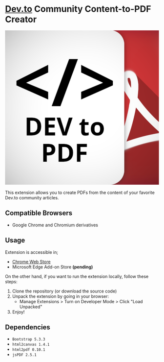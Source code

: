 # [Dev.to](https://dev.to) Community Content-to-PDF Creator

![Logo](images/logo.png)

This extension allows you to create PDFs from the content of your favorite Dev.to community articles.

## Compatible Browsers

- Google Chrome and Chromium derivatives

## Usage

Extension is accessible in;

- [Chrome Web Store](https://chromewebstore.google.com/detail/dev-community-content-to/nmnfmgnebdkhboackclnhecbcjhhflak)
- Microsoft Edge Add-on Store **(pending)**

On the other hand, if you want to run the extension locally, follow these steps:

1. Clone the repository (or download the source code)
2. Unpack the extension by going in your browser:
   - Manage Extensions > Turn on Developer Mode > Click "Load Unpacked"
3. Enjoy!

## Dependencies

- `Bootstrap 5.3.3`
- `html2canvas 1.4.1`
- `html2pdf 0.10.1`
- `jsPDF 2.5.1`

